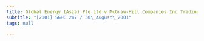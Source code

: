 ```yaml
---
title: Global Energy (Asia) Pte Ltd v McGraw-Hill Companies Inc Trading as Platt's
subtitle: "[2001] SGHC 247 / 30\_August\_2001"
tags: null

---
```



